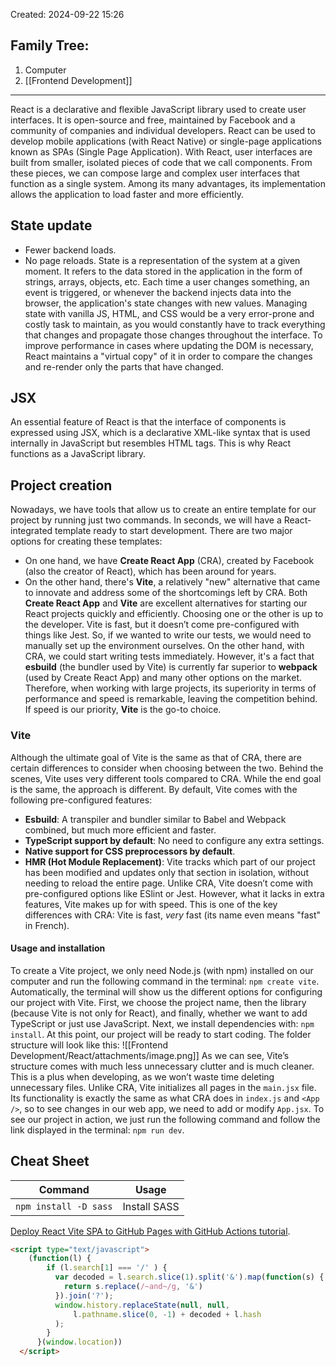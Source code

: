 Created: 2024-09-22 15:26
## Family Tree:
1. Computer
2. [[Frontend Development]]
-- -
React is a declarative and flexible JavaScript library used to create user interfaces. It is open-source and free, maintained by Facebook and a community of companies and individual developers.
React can be used to develop mobile applications (with React Native) or single-page applications known as SPAs (Single Page Application).
With React, user interfaces are built from smaller, isolated pieces of code that we call components. From these pieces, we can compose large and complex user interfaces that function as a single system.
Among its many advantages, its implementation allows the application to load faster and more efficiently.
## State update
- Fewer backend loads.
- No page reloads.
State is a representation of the system at a given moment. It refers to the data stored in the application in the form of strings, arrays, objects, etc. Each time a user changes something, an event is triggered, or whenever the backend injects data into the browser, the application's state changes with new values.
Managing state with vanilla JS, HTML, and CSS would be a very error-prone and costly task to maintain, as you would constantly have to track everything that changes and propagate those changes throughout the interface.
To improve performance in cases where updating the DOM is necessary, React maintains a "virtual copy" of it in order to compare the changes and re-render only the parts that have changed.
## JSX
An essential feature of React is that the interface of components is expressed using JSX, which is a declarative XML-like syntax that is used internally in JavaScript but resembles HTML tags. This is why React functions as a JavaScript library.
## Project creation
Nowadays, we have tools that allow us to create an entire template for our project by running just two commands. In seconds, we will have a React-integrated template ready to start development.
There are two major options for creating these templates:
- On one hand, we have **Create React App** (CRA), created by Facebook (also the creator of React), which has been around for years.
- On the other hand, there's **Vite**, a relatively "new" alternative that came to innovate and address some of the shortcomings left by CRA.
Both **Create React App** and **Vite** are excellent alternatives for starting our React projects quickly and efficiently. Choosing one or the other is up to the developer.
Vite is fast, but it doesn’t come pre-configured with things like Jest. So, if we wanted to write our tests, we would need to manually set up the environment ourselves. On the other hand, with CRA, we could start writing tests immediately.
However, it's a fact that **esbuild** (the bundler used by Vite) is currently far superior to **webpack** (used by Create React App) and many other options on the market. Therefore, when working with large projects, its superiority in terms of performance and speed is remarkable, leaving the competition behind. If speed is our priority, **Vite** is the go-to choice.
### Vite
Although the ultimate goal of Vite is the same as that of CRA, there are certain differences to consider when choosing between the two. Behind the scenes, Vite uses very different tools compared to CRA. While the end goal is the same, the approach is different. By default, Vite comes with the following pre-configured features:
- **Esbuild**: A transpiler and bundler similar to Babel and Webpack combined, but much more efficient and faster.
- **TypeScript support by default**: No need to configure any extra settings.
- **Native support for CSS preprocessors by default**.
- **HMR (Hot Module Replacement)**: Vite tracks which part of our project has been modified and updates only that section in isolation, without needing to reload the entire page.
Unlike CRA, Vite doesn’t come with pre-configured options like ESlint or Jest. However, what it lacks in extra features, Vite makes up for with speed. This is one of the key differences with CRA: Vite is fast, _very_ fast (its name even means "fast" in French).
#### Usage and installation
To create a Vite project, we only need Node.js (with npm) installed on our computer and run the following command in the terminal: `npm create vite`.
Automatically, the terminal will show us the different options for configuring our project with Vite. First, we choose the project name, then the library (because Vite is not only for React), and finally, whether we want to add TypeScript or just use JavaScript.
Next, we install dependencies with: `npm install`.
At this point, our project will be ready to start coding. The folder structure will look like this:
![[Frontend Development/React/attachments/image.png]]
As we can see, Vite’s structure comes with much less unnecessary clutter and is much cleaner. This is a plus when developing, as we won’t waste time deleting unnecessary files. Unlike CRA, Vite initializes all pages in the `main.jsx` file. Its functionality is exactly the same as what CRA does in `index.js` and `<App />`, so to see changes in our web app, we need to add or modify `App.jsx`.
To see our project in action, we just run the following command and follow the link displayed in the terminal: `npm run dev`.
## Cheat Sheet

| Command               | Usage        |
| --------------------- | ------------ |
| `npm install -D sass` | Install SASS |
[Deploy React Vite SPA to GitHub Pages with GitHub Actions tutorial](https://www.youtube.com/watch?v=MKw-IriprJY).
```html
<script type="text/javascript">
    (function(l) {
        if (l.search[1] === '/' ) {
          var decoded = l.search.slice(1).split('&').map(function(s) {
            return s.replace(/~and~/g, '&')
          }).join('?');
          window.history.replaceState(null, null,
              l.pathname.slice(0, -1) + decoded + l.hash
          );
        }
      }(window.location))
  </script>
```
